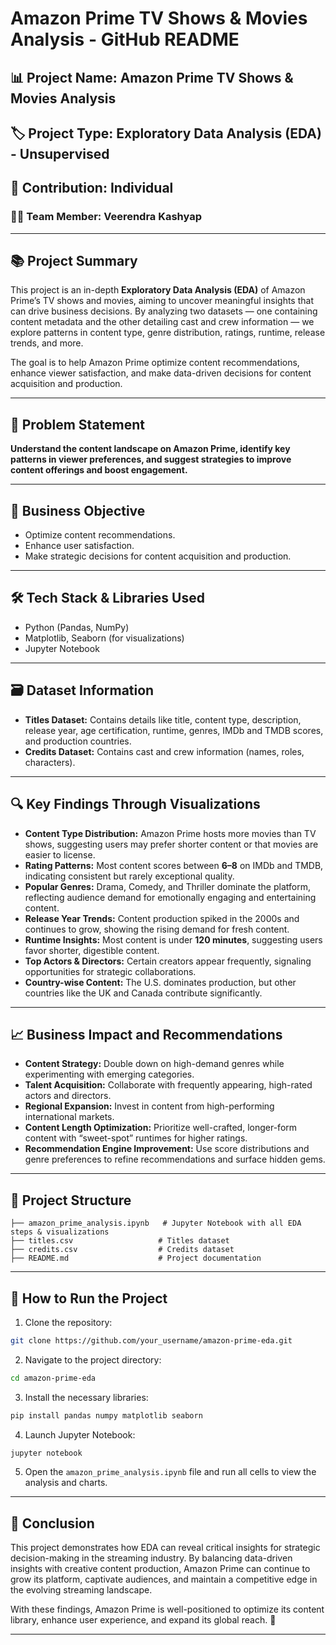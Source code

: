 # Amazon Prime TV Shows & Movies Analysis - GitHub README

## 📊 Project Name: **Amazon Prime TV Shows & Movies Analysis**

## 🏷️ Project Type: **Exploratory Data Analysis (EDA) - Unsupervised**

## 👤 Contribution: **Individual**

### 🧑‍💻 Team Member: **Veerendra Kashyap**

---

## 📚 **Project Summary**

This project is an in-depth **Exploratory Data Analysis (EDA)** of Amazon Prime’s TV shows and movies, aiming to uncover meaningful insights that can drive business decisions. By analyzing two datasets — one containing content metadata and the other detailing cast and crew information — we explore patterns in content type, genre distribution, ratings, runtime, release trends, and more.

The goal is to help Amazon Prime optimize content recommendations, enhance viewer satisfaction, and make data-driven decisions for content acquisition and production.

---

## 🧠 **Problem Statement**

**Understand the content landscape on Amazon Prime, identify key patterns in viewer preferences, and suggest strategies to improve content offerings and boost engagement.**

---

## 🎯 **Business Objective**

- Optimize content recommendations.
- Enhance user satisfaction.
- Make strategic decisions for content acquisition and production.

---

## 🛠️ **Tech Stack & Libraries Used**

- Python (Pandas, NumPy)
- Matplotlib, Seaborn (for visualizations)
- Jupyter Notebook

---

## 🗃️ **Dataset Information**

- **Titles Dataset:** Contains details like title, content type, description, release year, age certification, runtime, genres, IMDb and TMDB scores, and production countries.
- **Credits Dataset:** Contains cast and crew information (names, roles, characters).

---

## 🔍 **Key Findings Through Visualizations**

- **Content Type Distribution:** Amazon Prime hosts more movies than TV shows, suggesting users may prefer shorter content or that movies are easier to license.
- **Rating Patterns:** Most content scores between **6–8** on IMDb and TMDB, indicating consistent but rarely exceptional quality.
- **Popular Genres:** Drama, Comedy, and Thriller dominate the platform, reflecting audience demand for emotionally engaging and entertaining content.
- **Release Year Trends:** Content production spiked in the 2000s and continues to grow, showing the rising demand for fresh content.
- **Runtime Insights:** Most content is under **120 minutes**, suggesting users favor shorter, digestible content.
- **Top Actors & Directors:** Certain creators appear frequently, signaling opportunities for strategic collaborations.
- **Country-wise Content:** The U.S. dominates production, but other countries like the UK and Canada contribute significantly.

---

## 📈 **Business Impact and Recommendations**

- **Content Strategy:** Double down on high-demand genres while experimenting with emerging categories.
- **Talent Acquisition:** Collaborate with frequently appearing, high-rated actors and directors.
- **Regional Expansion:** Invest in content from high-performing international markets.
- **Content Length Optimization:** Prioritize well-crafted, longer-form content with “sweet-spot” runtimes for higher ratings.
- **Recommendation Engine Improvement:** Use score distributions and genre preferences to refine recommendations and surface hidden gems.

---

## 📂 **Project Structure**

```
├── amazon_prime_analysis.ipynb   # Jupyter Notebook with all EDA steps & visualizations
├── titles.csv                   # Titles dataset
├── credits.csv                  # Credits dataset
├── README.md                    # Project documentation
```

---

## 🚀 **How to Run the Project**

1. Clone the repository:

```bash
git clone https://github.com/your_username/amazon-prime-eda.git
```

2. Navigate to the project directory:

```bash
cd amazon-prime-eda
```

3. Install the necessary libraries:

```bash
pip install pandas numpy matplotlib seaborn
```

4. Launch Jupyter Notebook:

```bash
jupyter notebook
```

5. Open the `amazon_prime_analysis.ipynb` file and run all cells to view the analysis and charts.

---

## 🏁 **Conclusion**

This project demonstrates how EDA can reveal critical insights for strategic decision-making in the streaming industry. By balancing data-driven insights with creative content production, Amazon Prime can continue to grow its platform, captivate audiences, and maintain a competitive edge in the evolving streaming landscape.

With these findings, Amazon Prime is well-positioned to optimize its content library, enhance user experience, and expand its global reach. 🚀

---


